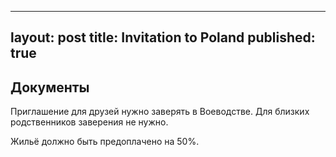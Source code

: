   ---
  layout: post
  title: Invitation to Poland
  published: true
  ---

## Документы

Приглашение для друзей нужно заверять в Воеводстве. 
Для близких родственников заверения не нужно.

Жильё должно быть предоплачено на 50%. 
